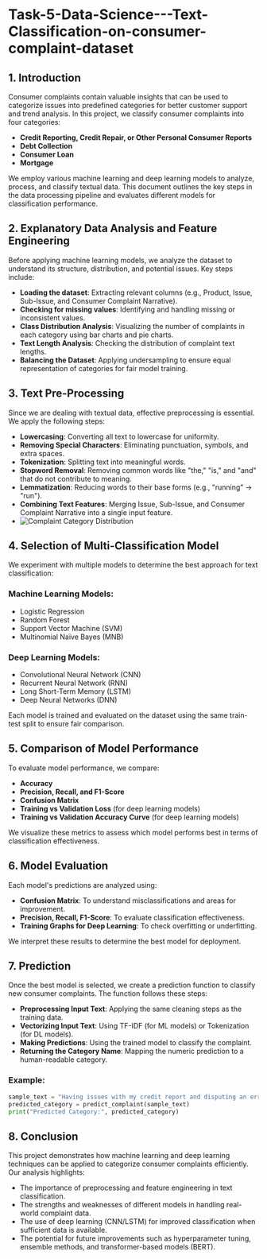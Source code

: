 # Task-5-Data-Science---Text-Classification-on-consumer-complaint-dataset


## 1. Introduction
Consumer complaints contain valuable insights that can be used to categorize issues into predefined categories for better customer support and trend analysis. In this project, we classify consumer complaints into four categories:

- **Credit Reporting, Credit Repair, or Other Personal Consumer Reports**
- **Debt Collection**
- **Consumer Loan**
- **Mortgage**

We employ various machine learning and deep learning models to analyze, process, and classify textual data. This document outlines the key steps in the data processing pipeline and evaluates different models for classification performance.

## 2. Explanatory Data Analysis and Feature Engineering
Before applying machine learning models, we analyze the dataset to understand its structure, distribution, and potential issues. Key steps include:

- **Loading the dataset**: Extracting relevant columns (e.g., Product, Issue, Sub-Issue, and Consumer Complaint Narrative).
- **Checking for missing values**: Identifying and handling missing or inconsistent values.
- **Class Distribution Analysis**: Visualizing the number of complaints in each category using bar charts and pie charts.
- **Text Length Analysis**: Checking the distribution of complaint text lengths.
- **Balancing the Dataset**: Applying undersampling to ensure equal representation of categories for fair model training.

## 3. Text Pre-Processing
Since we are dealing with textual data, effective preprocessing is essential. We apply the following steps:

- **Lowercasing**: Converting all text to lowercase for uniformity.
- **Removing Special Characters**: Eliminating punctuation, symbols, and extra spaces.
- **Tokenization**: Splitting text into meaningful words.
- **Stopword Removal**: Removing common words like "the," "is," and "and" that do not contribute to meaning.
- **Lemmatization**: Reducing words to their base forms (e.g., "running" → "run").
- **Combining Text Features**: Merging Issue, Sub-Issue, and Consumer Complaint Narrative into a single input feature.
- ![Complaint Category Distribution](images/Complaints_By_Product_Category.jpg)

  

## 4. Selection of Multi-Classification Model
We experiment with multiple models to determine the best approach for text classification:

### Machine Learning Models:
- Logistic Regression
- Random Forest
- Support Vector Machine (SVM)
- Multinomial Naïve Bayes (MNB)

### Deep Learning Models:
- Convolutional Neural Network (CNN)
- Recurrent Neural Network (RNN)
- Long Short-Term Memory (LSTM)
- Deep Neural Networks (DNN)

Each model is trained and evaluated on the dataset using the same train-test split to ensure fair comparison.

## 5. Comparison of Model Performance
To evaluate model performance, we compare:

- **Accuracy**
- **Precision, Recall, and F1-Score**
- **Confusion Matrix**
- **Training vs Validation Loss** (for deep learning models)
- **Training vs Validation Accuracy Curve** (for deep learning models)

We visualize these metrics to assess which model performs best in terms of classification effectiveness.

## 6. Model Evaluation
Each model's predictions are analyzed using:

- **Confusion Matrix**: To understand misclassifications and areas for improvement.
- **Precision, Recall, F1-Score**: To evaluate classification effectiveness.
- **Training Graphs for Deep Learning**: To check overfitting or underfitting.

We interpret these results to determine the best model for deployment.

## 7. Prediction
Once the best model is selected, we create a prediction function to classify new consumer complaints. The function follows these steps:

- **Preprocessing Input Text**: Applying the same cleaning steps as the training data.
- **Vectorizing Input Text**: Using TF-IDF (for ML models) or Tokenization (for DL models).
- **Making Predictions**: Using the trained model to classify the complaint.
- **Returning the Category Name**: Mapping the numeric prediction to a human-readable category.

### Example:
```python
sample_text = "Having issues with my credit report and disputing an error"
predicted_category = predict_complaint(sample_text)
print("Predicted Category:", predicted_category)
```

## 8. Conclusion
This project demonstrates how machine learning and deep learning techniques can be applied to categorize consumer complaints efficiently. Our analysis highlights:

- The importance of preprocessing and feature engineering in text classification.
- The strengths and weaknesses of different models in handling real-world complaint data.
- The use of deep learning (CNN/LSTM) for improved classification when sufficient data is available.
- The potential for future improvements such as hyperparameter tuning, ensemble methods, and transformer-based models (BERT).
